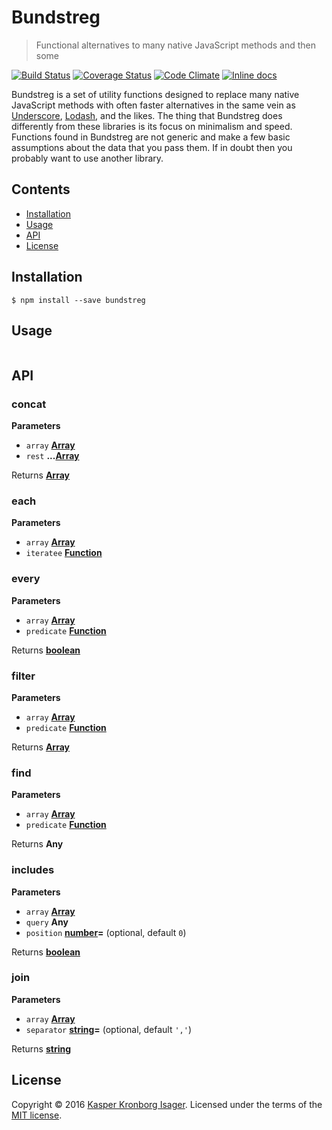 # Bundstreg

> Functional alternatives to many native JavaScript methods and then some

[![Build Status](https://travis-ci.org/kasperisager/bundstreg.svg?branch=master)](https://travis-ci.org/kasperisager/bundstreg) [![Coverage Status](https://coveralls.io/repos/github/kasperisager/bundstreg/badge.svg?branch=master)](https://coveralls.io/github/kasperisager/bundstreg?branch=master) [![Code Climate](https://codeclimate.com/github/kasperisager/bundstreg/badges/gpa.svg)](https://codeclimate.com/github/kasperisager/bundstreg) [![Inline docs](http://inch-ci.org/github/kasperisager/bundstreg.svg?branch=master)](http://inch-ci.org/github/kasperisager/bundstreg)

Bundstreg is a set of utility functions designed to replace many native JavaScript methods with often faster alternatives in the same vein as [Underscore](http://underscorejs.org/), [Lodash](https://lodash.com/), and the likes. The thing that Bundstreg does differently from these libraries is its focus on minimalism and speed. Functions found in Bundstreg are not generic and make a few basic assumptions about the data that you pass them. If in doubt then you probably want to use another library.

## Contents

-   [Installation](#installation)
-   [Usage](#usage)
-   [API](#api)
-   [License](#license)

## Installation

```console
$ npm install --save bundstreg
```

## Usage

```js

```

## API

### concat

**Parameters**

-   `array` **[Array](https://developer.mozilla.org/en-US/docs/Web/JavaScript/Reference/Global_Objects/Array)**
-   `rest` **...[Array](https://developer.mozilla.org/en-US/docs/Web/JavaScript/Reference/Global_Objects/Array)**

Returns **[Array](https://developer.mozilla.org/en-US/docs/Web/JavaScript/Reference/Global_Objects/Array)**

### each

**Parameters**

-   `array` **[Array](https://developer.mozilla.org/en-US/docs/Web/JavaScript/Reference/Global_Objects/Array)**
-   `iteratee` **[Function](https://developer.mozilla.org/en-US/docs/Web/JavaScript/Reference/Statements/function)**

### every

**Parameters**

-   `array` **[Array](https://developer.mozilla.org/en-US/docs/Web/JavaScript/Reference/Global_Objects/Array)**
-   `predicate` **[Function](https://developer.mozilla.org/en-US/docs/Web/JavaScript/Reference/Statements/function)**

Returns **[boolean](https://developer.mozilla.org/en-US/docs/Web/JavaScript/Reference/Global_Objects/Boolean)**

### filter

**Parameters**

-   `array` **[Array](https://developer.mozilla.org/en-US/docs/Web/JavaScript/Reference/Global_Objects/Array)**
-   `predicate` **[Function](https://developer.mozilla.org/en-US/docs/Web/JavaScript/Reference/Statements/function)**

Returns **[Array](https://developer.mozilla.org/en-US/docs/Web/JavaScript/Reference/Global_Objects/Array)**

### find

**Parameters**

-   `array` **[Array](https://developer.mozilla.org/en-US/docs/Web/JavaScript/Reference/Global_Objects/Array)**
-   `predicate` **[Function](https://developer.mozilla.org/en-US/docs/Web/JavaScript/Reference/Statements/function)**

Returns **Any**

### includes

**Parameters**

-   `array` **[Array](https://developer.mozilla.org/en-US/docs/Web/JavaScript/Reference/Global_Objects/Array)**
-   `query` **Any**
-   `position` **[number](https://developer.mozilla.org/en-US/docs/Web/JavaScript/Reference/Global_Objects/Number)=**  (optional, default `0`)

Returns **[boolean](https://developer.mozilla.org/en-US/docs/Web/JavaScript/Reference/Global_Objects/Boolean)**

### join

**Parameters**

-   `array` **[Array](https://developer.mozilla.org/en-US/docs/Web/JavaScript/Reference/Global_Objects/Array)**
-   `separator` **[string](https://developer.mozilla.org/en-US/docs/Web/JavaScript/Reference/Global_Objects/String)=**  (optional, default `','`)

Returns **[string](https://developer.mozilla.org/en-US/docs/Web/JavaScript/Reference/Global_Objects/String)**

## License

Copyright © 2016 [Kasper Kronborg Isager](https://github.com/kasperisager). Licensed under the terms of the [MIT license](LICENSE.md).
